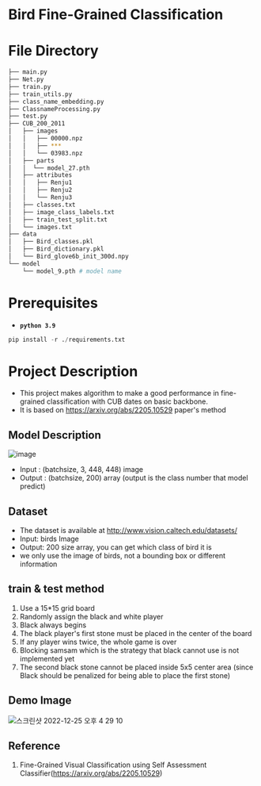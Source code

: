 
# Bird Fine-Grained Classification

# File Directory
```bash
├── main.py
├── Net.py
├── train.py
├── train_utils.py
├── class_name_embedding.py
├── ClassnameProcessing.py
├── test.py
├── CUB_200_2011
│   ├── images
│   │   ├── 00000.npz
│   │   ├── ***
│   │   └── 03983.npz
│   ├── parts
│   │  └── model_27.pth
│   ├── attributes
│   │   ├── Renju1
│   │   ├── Renju2
│   │   └── Renju3
│   ├── classes.txt   
│   ├── image_class_labels.txt
│   ├── train_test_split.txt
│   └── images.txt
├── data
│   ├── Bird_classes.pkl
│   ├── Bird_dictionary.pkl
│   └── Bird_glove6b_init_300d.npy
└── model
    └── model_9.pth # model name
``` 

# Prerequisites
- **`python 3.9`**
```python
pip install -r ./requirements.txt
```


# Project Description
- This project makes algorithm to make a good performance in fine-grained classification with CUB dates on basic backbone.
- It is based on https://arxiv.org/abs/2205.10529 paper's method

## Model Description
![image](https://user-images.githubusercontent.com/70640776/209456611-9efe5196-1f7a-452a-92e8-1215be9079d1.png)

- Input : (batchsize, 3, 448, 448) image 
- Output : (batchsize, 200) array
(output is the class number that model predict)


## Dataset
- The dataset is available at http://www.vision.caltech.edu/datasets/
- Input: birds Image
- Output: 200 size array, you can get which class of bird it is 
- we only use the image of birds, not a bounding box or different information


## train & test method

1. Use a 15*15 grid board
2. Randomly assign the black and white player
3. Black always begins
4. The black player's first stone must be placed in the center of the board
5. If any player wins twice, the whole game is over
6. Blocking samsam which is the strategy that black cannot use is not implemented yet
7. The second black stone cannot be placed inside 5x5 center area (since Black should be penalized for being able to place the first stone)

## Demo Image
![스크린샷 2022-12-25 오후 4 29 10](https://user-images.githubusercontent.com/70640776/209461633-8ea00b1c-60b3-4f51-a07e-2e0e7685f2bf.png)

## Reference
1. Fine-Grained Visual Classification using Self Assessment Classifier(https://arxiv.org/abs/2205.10529)
